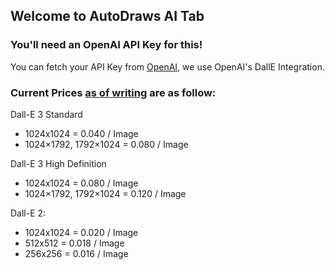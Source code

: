 ﻿## Welcome to AutoDraws AI Tab ##
                        
### You'll need an OpenAI API Key for this! ###

You can fetch your API Key from [OpenAI](https://openai.com/api-keys/), we use OpenAI's DallE Integration.

### Current Prices [as of writing](https://openai.com/pricing) are as follow:


Dall-E 3 Standard
- 1024x1024 = 0.040 / Image
- 1024×1792, 1792×1024 = 0.080 / Image

Dall-E 3 High Definition
- 1024x1024 = 0.080 / Image
- 1024×1792, 1792×1024 = 0.120 / Image

Dall-E 2:
- 1024x1024 = 0.020 / Image
- 512x512 = 0.018 / Image
- 256x256 = 0.016 / Image